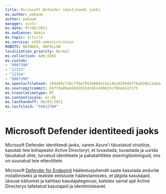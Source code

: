 ```yaml
---
title: Microsoft Defender identiteedi jaoks
ms.author: pebaum
author: pebaum
manager: scotv
ms.date: 07/09/2021
ms.audience: Admin
ms.topic: article
ms.service: o365-administration
ROBOTS: NOINDEX, NOFOLLOW
localization_priority: Normal
ms.collection: Adm_O365
ms.custom:
- "9007390"
- "12322"
- "12354"
- "9007399"
ms.openlocfilehash: 184d69cf38cff0e7952b889a31b14e2d2944b7f9a659b13a6a417c0184557a36
ms.sourcegitcommit: b5f7da89a650d2915dc652449623c78be6247175
ms.translationtype: MT
ms.contentlocale: et-EE
ms.lasthandoff: 08/05/2021
ms.locfileid: "54012700"
---
```

# <a name="microsoft-defender-for-identity"></a>Microsoft Defender identiteedi jaoks

Microsoft Defender identiteedi jaoks, varem Azure'i täiustatud ohutõrje, kasutab teie kohapealst Active Directoryt, et tuvastada, tuvastada ja uurida täiustatud ohte, turvatud identiteete ja pahatahtlikke siseringitoiminguid, mis on suunatud teie ettevõttele. 

Microsoft [Defender for Endpointi](https://admin.microsoft.com/adminportal/home#/modernonboarding/defenderatpsetup) häälestusjuhendit saate kasutada andurite installimiseks ja teatiste eelistuste häälestamiseks, et jälgida kasutajaid, üksuse käitumist ja kahtlasi kasutajategevusi, kaitstes samal ajal Active Directorys talletatud kasutajaid ja identimisteavet.
